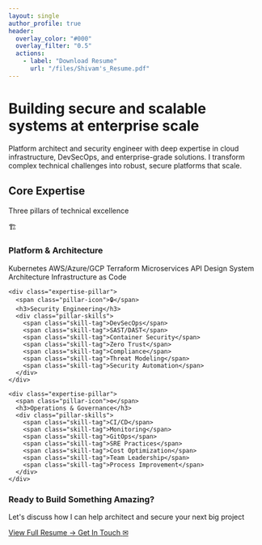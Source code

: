 ```yaml
---
layout: single
author_profile: true
header:
  overlay_color: "#000"
  overlay_filter: "0.5"
  actions:
    - label: "Download Resume"
      url: "/files/Shivam's_Resume.pdf"
---
```


<div class="homepage-hero">
  <div class="hero-content">
    <h1 class="hero-tagline">Building <span class="highlight">secure</span> and <span class="highlight">scalable</span> systems at enterprise scale</h1>
    <p class="hero-description">Platform architect and security engineer with deep expertise in cloud infrastructure, DevSecOps, and enterprise-grade solutions. I transform complex technical challenges into robust, secure platforms that scale.</p>
  </div>
</div>

<div class="expertise-showcase">
  <div class="section-header">
    <h2>Core Expertise</h2>
    <p>Three pillars of technical excellence</p>
  </div>
  
  <div class="expertise-grid">
    <div class="expertise-pillar featured">
      <span class="pillar-icon">🏗️</span>
      <h3>Platform & Architecture</h3>
      <div class="pillar-skills">
        <span class="skill-tag">Kubernetes</span>
        <span class="skill-tag">AWS/Azure/GCP</span>
        <span class="skill-tag">Terraform</span>
        <span class="skill-tag">Microservices</span>
        <span class="skill-tag">API Design</span>
        <span class="skill-tag">System Architecture</span>
        <span class="skill-tag">Infrastructure as Code</span>
      </div>
    </div>
    
    <div class="expertise-pillar">
      <span class="pillar-icon">🔒</span>
      <h3>Security Engineering</h3>
      <div class="pillar-skills">
        <span class="skill-tag">DevSecOps</span>
        <span class="skill-tag">SAST/DAST</span>
        <span class="skill-tag">Container Security</span>
        <span class="skill-tag">Zero Trust</span>
        <span class="skill-tag">Compliance</span>
        <span class="skill-tag">Threat Modeling</span>
        <span class="skill-tag">Security Automation</span>
      </div>
    </div>
    
    <div class="expertise-pillar">
      <span class="pillar-icon">⚙️</span>
      <h3>Operations & Governance</h3>
      <div class="pillar-skills">
        <span class="skill-tag">CI/CD</span>
        <span class="skill-tag">Monitoring</span>
        <span class="skill-tag">GitOps</span>
        <span class="skill-tag">SRE Practices</span>
        <span class="skill-tag">Cost Optimization</span>
        <span class="skill-tag">Team Leadership</span>
        <span class="skill-tag">Process Improvement</span>
      </div>
    </div>
  </div>
</div>

<!-- <div class="value-proposition">
  <div class="value-grid">
    <div class="value-item">
      <div class="value-number">99.9%</div>
      <div class="value-label">System Uptime Achieved</div>
    </div>
    <div class="value-item">
      <div class="value-number">24/7</div>
      <div class="value-label">Production Support</div>
    </div>
  </div>
</div> -->

<div class="cta-section">
  <div class="cta-content">
    <h3>Ready to Build Something Amazing?</h3>
    <p>Let's discuss how I can help architect and secure your next big project</p>
  </div>
  <div class="cta-buttons">
    <a href="/cv/" class="cta-btn primary">
      <span>View Full Resume</span>
      <span>→</span>
    </a>
    <a href="/contact/" class="cta-btn secondary">
      <span>Get In Touch</span>
      <span>✉</span>
    </a>
  </div>
</div>

